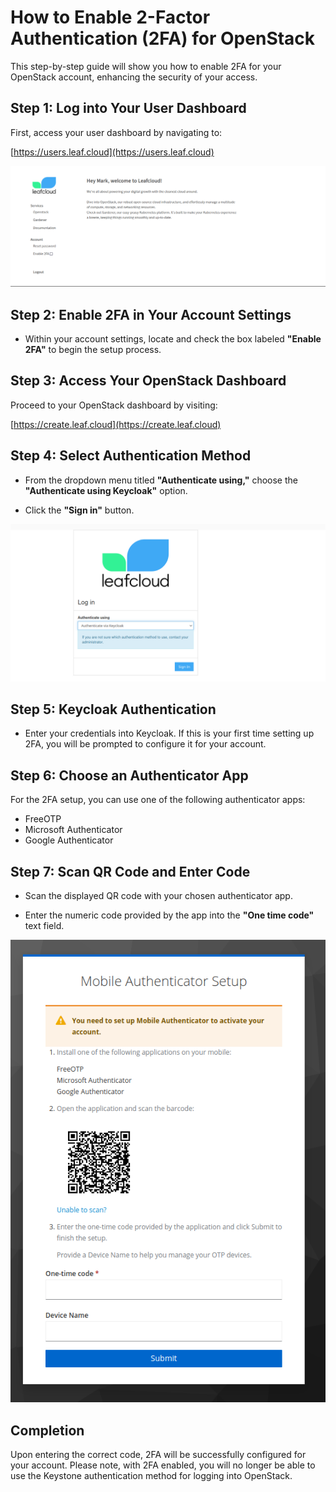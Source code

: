 # How to Enable 2-Factor Authentication (2FA) for OpenStack

This step-by-step guide will show you how to enable 2FA for your OpenStack account, enhancing the security of your access.

## Step 1: Log into Your User Dashboard

First, access your user dashboard by navigating to:

[https://users.leaf.cloud](https://users.leaf.cloud)

![](../images/AccountDashboard.png)

## Step 2: Enable 2FA in Your Account Settings

- Within your account settings, locate and check the box labeled **"Enable 2FA"** to begin the setup process.

## Step 3: Access Your OpenStack Dashboard

Proceed to your OpenStack dashboard by visiting:

[https://create.leaf.cloud](https://create.leaf.cloud)



## Step 4: Select Authentication Method

- From the dropdown menu titled **"Authenticate using,"** choose the **"Authenticate using Keycloak"** option.

- Click the **"Sign in"** button.

![](../images/Keystone.png)


## Step 5: Keycloak Authentication

- Enter your credentials into Keycloak. If this is your first time setting up 2FA, you will be prompted to configure it for your account.

## Step 6: Choose an Authenticator App

For the 2FA setup, you can use one of the following authenticator apps:

- FreeOTP
- Microsoft Authenticator
- Google Authenticator

## Step 7: Scan QR Code and Enter Code

- Scan the displayed QR code with your chosen authenticator app.

- Enter the numeric code provided by the app into the **"One time code"** text field.

![](../images/2fa.png)

## Completion

Upon entering the correct code, 2FA will be successfully configured for your account. Please note, with 2FA enabled, you will no longer be able to use the Keystone authentication method for logging into OpenStack.
